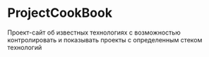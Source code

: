 # ProjectCookBook
Проект-сайт об известных технологиях с возможностью контролировать и показывать проекты с определенным стеком технологий
